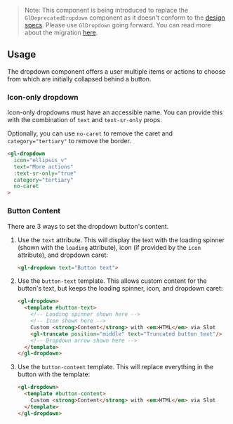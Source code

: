 > Note: This component is being introduced to replace the `GlDeprecatedDropdown` component as it
> doesn't conform to the [design specs](https://design.gitlab.com/components/dropdowns#dropdown).
> Please use `GlDropdown` going forward. You can read more about the migration
> [here](https://gitlab.com/gitlab-org/gitlab-ui/-/issues/673).

## Usage

The dropdown component offers a user multiple items or actions to choose from which are initially collapsed behind a button.

### Icon-only dropdown

Icon-only dropdowns must have an accessible name.
You can provide this with the combination of `text` and `text-sr-only` props.

Optionally, you can use `no-caret` to remove the caret and `category="tertiary"` to remove the border.

```html
<gl-dropdown
  icon="ellipsis_v"
  text="More actions"
  :text-sr-only="true"
  category="tertiary"
  no-caret
>
```

### Button Content

There are 3 ways to set the dropdown button's content.

1. Use the `text` attribute. This will display the text with the loading spinner (shown with the `loading` attribute), icon (if provided by the `icon` attribute), and dropdown caret:

    ```html
    <gl-dropdown text="Button text">
    ```

1. Use the `button-text` template. This allows custom content for the button's text, but keeps the loading spinner, icon, and dropdown caret:

    ```html
    <gl-dropdown>
      <template #button-text>
        <!-- Loading spinner shown here -->
        <!-- Icon shown here -->
        Custom <strong>Content</strong> with <em>HTML</em> via Slot
        <gl-truncate position="middle" text="Truncated button text"/>
        <!-- Dropdown arrow shown here -->
      </template>
    </gl-dropdown>
    ```

1. Use the `button-content` template. This will replace everything in the button with the template:

    ```html
    <gl-dropdown>
      <template #button-content>
        Custom <strong>Content</strong> with <em>HTML</em> via Slot
      </template>
    </gl-dropdown>
    ```
